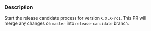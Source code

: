 
[//]: # (This should be discussed in the daily meeting)
[//]: # (Remember to bump the version to the next release candidate after this is merged)

### Description

Start the release candidate process for version `X.X.X-rc1`.
This PR will merge any changes on `master` into `release-candidate` branch.
